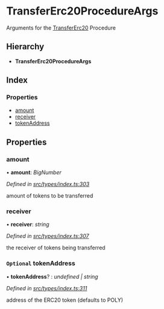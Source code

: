 # TransferErc20ProcedureArgs

Arguments for the [TransferErc20](../enums/_types_index_.proceduretype.md#transfererc20) Procedure

## Hierarchy

* **TransferErc20ProcedureArgs**

## Index

### Properties

* [amount](_types_index_.transfererc20procedureargs.md#amount)
* [receiver](_types_index_.transfererc20procedureargs.md#receiver)
* [tokenAddress](_types_index_.transfererc20procedureargs.md#optional-tokenaddress)

## Properties

### amount

• **amount**: _BigNumber_

_Defined in_ [_src/types/index.ts:303_](https://github.com/PolymathNetwork/polymath-sdk/blob/e8bbc1e/src/types/index.ts#L303)

amount of tokens to be transferred

### receiver

• **receiver**: _string_

_Defined in_ [_src/types/index.ts:307_](https://github.com/PolymathNetwork/polymath-sdk/blob/e8bbc1e/src/types/index.ts#L307)

the receiver of tokens being transferred

### `Optional` tokenAddress

• **tokenAddress**? : _undefined \| string_

_Defined in_ [_src/types/index.ts:311_](https://github.com/PolymathNetwork/polymath-sdk/blob/e8bbc1e/src/types/index.ts#L311)

address of the ERC20 token \(defaults to POLY\)

